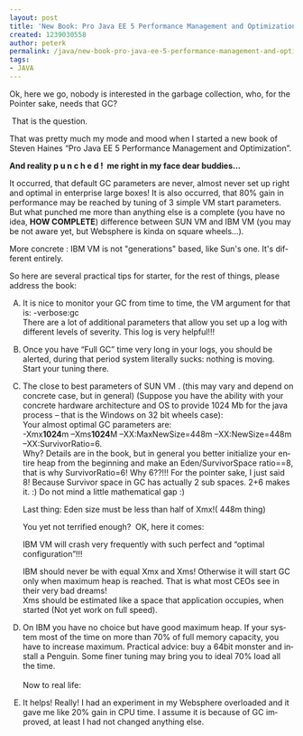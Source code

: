 ```yaml
---
layout: post
title: 'New Book: Pro Java EE 5 Performance Management and Optimization'
created: 1239030558
author: peterk
permalink: /java/new-book-pro-java-ee-5-performance-management-and-optimization
tags:
- JAVA
---
```

<HTML>
<HEAD>
	<META HTTP-EQUIV="CONTENT-TYPE" CONTENT="text/html; charset=utf-8">
	<TITLE></TITLE>
	<META NAME="GENERATOR" CONTENT="OpenOffice.org 3.0  (Linux)">
	<META NAME="CREATED" CONTENT="20090824;12033800">
	<META NAME="CHANGED" CONTENT="20090824;12101300">
	<STYLE TYPE="text/css">
	<!--
		@page { margin: 0.79in }
		P { margin-bottom: 0.08in }
	-->
	</STYLE>
</HEAD>
<BODY LANG="en-US" DIR="LTR">
<P>Ok, here we go, nobody is interested in the garbage collection,
who, for the Pointer sake, needs that GC?</P>
<P>&nbsp;That is the question.</P>
<P>That was pretty much my mode and mood when I started a new book of
Steven Haines “Pro Java EE 5 Performance Management and
Optimization”.</P>
<P><STRONG>And reality p u n c h e d !&nbsp; me right in my face dear
buddies…</STRONG></P>
<P>It occurred, that default GC parameters are never, almost never
set up right and optimal in enterprise large boxes! It is also
occurred, that 80% gain in performance may be reached by tuning of 3
simple VM start parameters. But what punched me more than anything
else is a complete (you have no idea, <STRONG>HOW COMPLETE</STRONG>)
difference between SUN VM and IBM VM (you may be not aware yet, but
Websphere is kinda on square wheels…).</P>
<P>More concrete : IBM VM is not &quot;generations&quot; based, like
Sun's one. It's different entirely.</P>
<P>So here are several practical tips for starter, for the rest of
things, please address the book:</P>
<OL TYPE=A>
	<LI><P>It is nice to monitor your GC from time to time, the VM
	argument for that is: -verbose:gc<BR>There are a lot of additional
	parameters that allow you set up a log with different levels of
	severity. This log is very helpful!!!</P>
	<LI><P>Once you have “Full GC” time very long in your logs, you
	should be alerted, during that period system literally sucks:
	nothing is moving. Start your tuning there.</P>
	<LI><P>The close to best parameters of SUN VM . (this may vary and
	depend on concrete case, but in general) (Suppose you have the
	ability with your concrete hardware architecture and OS to provide
	1024 Mb for the java process – that is the Windows on 32 bit
	wheels case):<BR>Your almost optimal GC parameters are:<BR>-Xmx<STRONG>1024</STRONG>m
	–Xms<STRONG>1024</STRONG>M –XX:MaxNewSize=448m –XX:NewSize=448m
	–XX:SurvivorRatio=6.<BR>Why? Details are in the book, but in
	general you better initialize your entire heap from the beginning
	and make an Eden/SurvivorSpace ratio==8, that is why
	SurvivorRatio=6! Why 6??!!! For the pointer sake, I just said 8!
	Because Survivor space in GC has actually 2 sub spaces. 2+6 makes
	it. :) Do not mind a little mathematical gap :)</P>
	<P>Last thing: Eden size must be less than half of Xmx!( 448m thing)</P>

<P>	You yet not terrified enough? &nbsp;OK, here it comes:</P>
<P>	IBM VM will crash very frequently with such perfect and “optimal
configuration”!!!</P>
<P STYLE="margin-bottom: 0in">	IBM should never be with equal Xmx and
Xms! Otherwise it will start GC only when 	maximum heap is reached.
That is what most CEOs see in their very bad dreams!<BR>	Xms should
be estimated like a space that application occupies, when started
(Not yet work on 	full speed).</P>
</OL>
<OL TYPE=A START=4>
	<LI><P>On IBM you have no choice but have good maximum heap. If your
	system most of the time on more than 70% of full memory capacity,
	you have to increase maximum. Practical advice: buy a 64bit monster
	and install a Penguin. Some finer tuning may bring you to ideal 70%
	load all the time.<BR><BR>Now to real life:</P>
	<LI><P>It helps! Really! I had an experiment in my Websphere
	overloaded and it gave me like 20% gain in
	CPU time. I assume it is because of GC improved, at least I had not
	changed anything else.&nbsp;</P>
	<P></P>
</OL>
<P><BR><BR>
</P>
</BODY>
</HTML>
